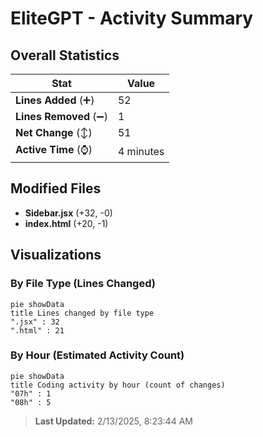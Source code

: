 # EliteGPT - Activity Summary 

## Overall Statistics

| Stat                   | Value                                                             |
| ---------------------- | ----------------------------------------------------------------- |
| **Lines Added** (➕)   | 52                                          |
| **Lines Removed** (➖) | 1                                        |
| **Net Change** (↕)    | 51                |
| **Active Time** (⌚)   | 4 minutes |


## Modified Files
- **Sidebar.jsx** (+32, -0)
- **index.html** (+20, -1)

## Visualizations

### By File Type (Lines Changed)

```mermaid
pie showData
title Lines changed by file type
".jsx" : 32
".html" : 21
```

### By Hour (Estimated Activity Count)

```mermaid
pie showData
title Coding activity by hour (count of changes)
"07h" : 1
"08h" : 5
```


> **Last Updated:** 2/13/2025, 8:23:44 AM